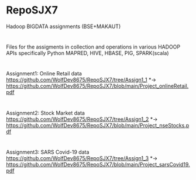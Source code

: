 # RepoSJX7
Hadoop BIGDATA assignments (BSE+MAKAUT)
#
Files for the assigments in collection and operations in various HADOOP APIs specifically Python MAPRED, HIVE, HBASE, PIG, SPARK(scala) 
#
Assignment1: Online Retail data 
https://github.com/WolfDev8675/RepoSJX7/tree/Assign1_1
*->
https://github.com/WolfDev8675/RepoSJX7/blob/main/Project_onlineRetail.pdf
# 
Assignment2: Stock Market data 
https://github.com/WolfDev8675/RepoSJX7/tree/Assign1_2
*->
https://github.com/WolfDev8675/RepoSJX7/blob/main/Project_nseStocks.pdf
#
Assignment3: SARS Covid-19 data
https://github.com/WolfDev8675/RepoSJX7/tree/Assign1_3
*->
https://github.com/WolfDev8675/RepoSJX7/blob/main/Project_sarsCovid19.pdf
#
